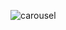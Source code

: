 ![carousel](https://github.com/astechmaster/carousel/assets/159613207/8cbd5e0f-2c64-4f4b-bb1a-4c5416eae3ba)
